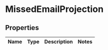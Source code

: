 # MissedEmailProjection
## Properties

Name | Type | Description | Notes
------------ | ------------- | ------------- | -------------


